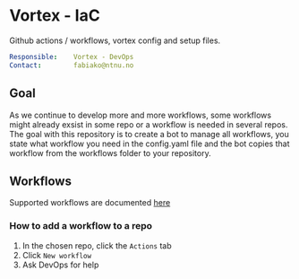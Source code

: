 # Vortex - IaC
Github actions / workflows, vortex config and setup files.

```yaml
Responsible:    Vortex - DevOps
Contact:        fabiako@ntnu.no
```

## Goal
As we continue to develop more and more workflows, some workflows might already exsist in some repo or a workflow is needed in several repos. The goal with this repository is to create a bot to manage all workflows, you state what workflow you need in the config.yaml file and the bot copies that workflow from the workflows folder to your repository.

## Workflows
Supported workflows are documented [here](./.github/workflows/README.md)

### How to add a workflow to a repo
1. In the chosen repo, click the `Actions` tab
2. Click `New workflow`
3. Ask DevOps for help